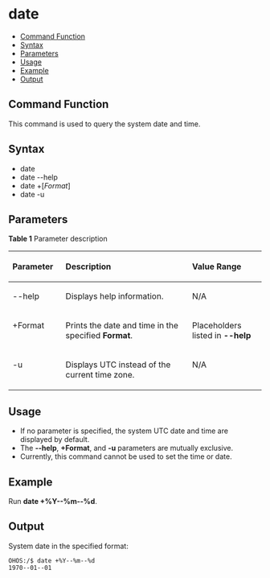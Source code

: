 # date<a name="EN-US_TOPIC_0000001134006248"></a>

-   [Command Function](#section56472016338)
-   [Syntax](#section16635112512316)
-   [Parameters](#section15896030039)
-   [Usage](#section116361036636)
-   [Example](#section021711411237)
-   [Output](#section17950184414312)

## Command Function<a name="section56472016338"></a>

This command is used to query the system date and time.

## Syntax<a name="section16635112512316"></a>

-   date
-   date --help
-   date +\[_Format_\]
-   date -u

## Parameters<a name="section15896030039"></a>

**Table  1**  Parameter description

<a name="table3825mcpsimp"></a>
<table><thead align="left"><tr id="row3831mcpsimp"><th class="cellrowborder" valign="top" width="21%" id="mcps1.2.4.1.1"><p id="p3833mcpsimp"><a name="p3833mcpsimp"></a><a name="p3833mcpsimp"></a>Parameter</p>
</th>
<th class="cellrowborder" valign="top" width="50%" id="mcps1.2.4.1.2"><p id="p3835mcpsimp"><a name="p3835mcpsimp"></a><a name="p3835mcpsimp"></a>Description</p>
</th>
<th class="cellrowborder" valign="top" width="28.999999999999996%" id="mcps1.2.4.1.3"><p id="p3837mcpsimp"><a name="p3837mcpsimp"></a><a name="p3837mcpsimp"></a>Value Range</p>
</th>
</tr>
</thead>
<tbody><tr id="row14667120409"><td class="cellrowborder" valign="top" width="21%" headers="mcps1.2.4.1.1 "><p id="p5628123402"><a name="p5628123402"></a><a name="p5628123402"></a>--help</p>
</td>
<td class="cellrowborder" valign="top" width="50%" headers="mcps1.2.4.1.2 "><p id="p1162201234017"><a name="p1162201234017"></a><a name="p1162201234017"></a>Displays help information.</p>
</td>
<td class="cellrowborder" valign="top" width="28.999999999999996%" headers="mcps1.2.4.1.3 "><p id="p11621412194011"><a name="p11621412194011"></a><a name="p11621412194011"></a>N/A</p>
</td>
</tr>
<tr id="row1566191264014"><td class="cellrowborder" valign="top" width="21%" headers="mcps1.2.4.1.1 "><p id="p186211254017"><a name="p186211254017"></a><a name="p186211254017"></a>+Format</p>
</td>
<td class="cellrowborder" valign="top" width="50%" headers="mcps1.2.4.1.2 "><p id="p26216124407"><a name="p26216124407"></a><a name="p26216124407"></a>Prints the date and time in the specified <strong id="b115041849185916"><a name="b115041849185916"></a><a name="b115041849185916"></a>Format</strong>.</p>
</td>
<td class="cellrowborder" valign="top" width="28.999999999999996%" headers="mcps1.2.4.1.3 "><p id="p46251220409"><a name="p46251220409"></a><a name="p46251220409"></a>Placeholders listed in <strong id="b36588246116"><a name="b36588246116"></a><a name="b36588246116"></a>--help</strong></p>
</td>
</tr>
<tr id="row1766111218401"><td class="cellrowborder" valign="top" width="21%" headers="mcps1.2.4.1.1 "><p id="p146291274011"><a name="p146291274011"></a><a name="p146291274011"></a>-u</p>
</td>
<td class="cellrowborder" valign="top" width="50%" headers="mcps1.2.4.1.2 "><p id="p136291219403"><a name="p136291219403"></a><a name="p136291219403"></a>Displays UTC instead of the current time zone.</p>
</td>
<td class="cellrowborder" valign="top" width="28.999999999999996%" headers="mcps1.2.4.1.3 "><p id="p5628129407"><a name="p5628129407"></a><a name="p5628129407"></a>N/A</p>
</td>
</tr>
</tbody>
</table>

## Usage<a name="section116361036636"></a>

-   If no parameter is specified, the system UTC date and time are displayed by default.
-   The  **--help**,  **+Format**, and  **-u**  parameters are mutually exclusive.
-   Currently, this command cannot be used to set the time or date.

## Example<a name="section021711411237"></a>

Run  **date +%Y--%m--%d**.

## Output<a name="section17950184414312"></a>

System date in the specified format:

```
OHOS:/$ date +%Y--%m--%d
1970--01--01
```

